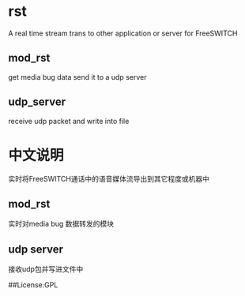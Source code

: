 # rst

A real time stream trans to other application or server for FreeSWITCH

## mod_rst

get media bug data send it to a udp server

## udp_server

receive udp packet and write into file

# 中文说明

实时将FreeSWITCH通话中的语音媒体流导出到其它程度或机器中

## mod_rst
实时对media bug 数据转发的模块

## udp server
接收udp包并写进文件中

##License:GPL

